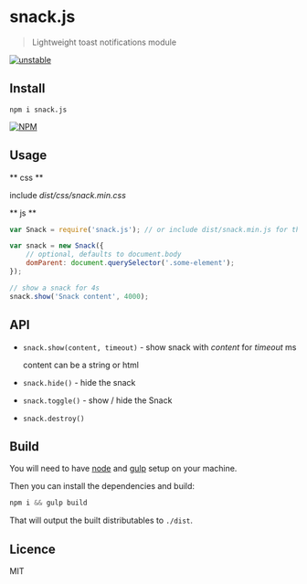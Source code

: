 # snack.js

> Lightweight toast notifications module

[![unstable](http://badges.github.io/stability-badges/dist/unstable.svg)](http://github.com/badges/stability-badges)

## Install

`npm i snack.js`

[![NPM](https://nodei.co/npm/snack.js.png?downloads=true)](https://nodei.co/npm/snack.js/)

## Usage

** css **

include *dist/css/snack.min.css*

** js **

```js
var Snack = require('snack.js'); // or include dist/snack.min.js for the standalone version

var snack = new Snack({
    // optional, defaults to document.body
    domParent: document.querySelector('.some-element');
});

// show a snack for 4s
snack.show('Snack content', 4000);
```

## API

- `snack.show(content, timeout)` - show snack with *content* for *timeout* ms

    content can be a string or html

- `snack.hide()` - hide the snack

- `snack.toggle()` - show / hide the Snack

- `snack.destroy()`

## Build

You will need to have [node][node] and [gulp][gulp] setup on your machine.

Then you can install the dependencies and build:

```js
npm i && gulp build
```


That will output the built distributables to `./dist`.

[node]:       http://nodejs.org/
[gulp]:       http://gulpjs.com/

## Licence

MIT

